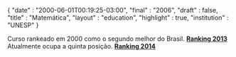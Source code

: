 {
  "date" : "2000-06-01T00:19:25-03:00",
  "final" : "2006",
  "draft" : false,
  "title" : "Matemática",
  "layout" : "education",
  "highlight" : true,
  "institution" : "UNESP"
}

Curso rankeado em 2000 como o segundo melhor do Brasil.
**[Ranking 2013](http://ruf.folha.uol.com.br/2013/rankingdecursos/matematica/)**
Atualmente ocupa a quinta posição.
**[Ranking 2014](http://ruf.folha.uol.com.br/2014/rankingdecursos/matematica/)**
